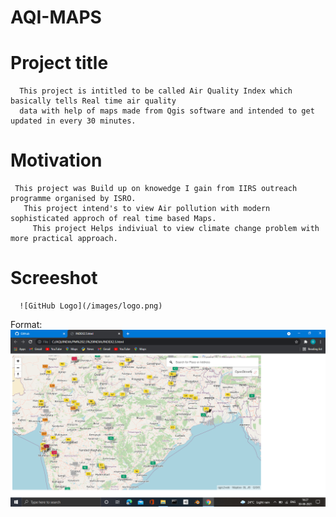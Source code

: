 # AQI-MAPS

  # Project title 
  
      This project is intitled to be called Air Quality Index which basically tells Real time air quality
      data with help of maps made from Qgis software and intended to get updated in every 30 minutes.
      
 # Motivation 
     This project was Build up on knowedge I gain from IIRS outreach programme organised by ISRO.
       This project intend's to view Air pollution with modern sophisticated approch of real time based Maps.
         This project Helps indiviual to view climate change problem with more practical approach.
 
 
 # Screeshot 
      
      ![GitHub Logo](/images/logo.png)
Format: ![Alt Text](https://github.com/Gitesh445/AQI-MAPS/blob/main/Screenshot%20(29).png)
       
 
 
 
      
